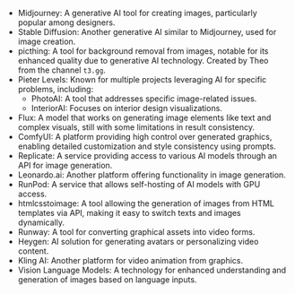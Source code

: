 - Midjourney: A generative AI tool for creating images, particularly popular among designers. 
- Stable Diffusion: Another generative AI similar to Midjourney, used for image creation.
- picthing: A tool for background removal from images, notable for its enhanced quality due to generative AI technology. Created by Theo from the channel `t3.gg`.
- Pieter Levels: Known for multiple projects leveraging AI for specific problems, including:
  - PhotoAI: A tool that addresses specific image-related issues.
  - InteriorAI: Focuses on interior design visualizations.
- Flux: A model that works on generating image elements like text and complex visuals, still with some limitations in result consistency.
- ComfyUI: A platform providing high control over generated graphics, enabling detailed customization and style consistency using prompts.
- Replicate: A service providing access to various AI models through an API for image generation.
- Leonardo.ai: Another platform offering functionality in image generation.
- RunPod: A service that allows self-hosting of AI models with GPU access.
- htmlcsstoimage: A tool allowing the generation of images from HTML templates via API, making it easy to switch texts and images dynamically.
- Runway: A tool for converting graphical assets into video forms.
- Heygen: AI solution for generating avatars or personalizing video content.
- Kling AI: Another platform for video animation from graphics.
- Vision Language Models: A technology for enhanced understanding and generation of images based on language inputs.